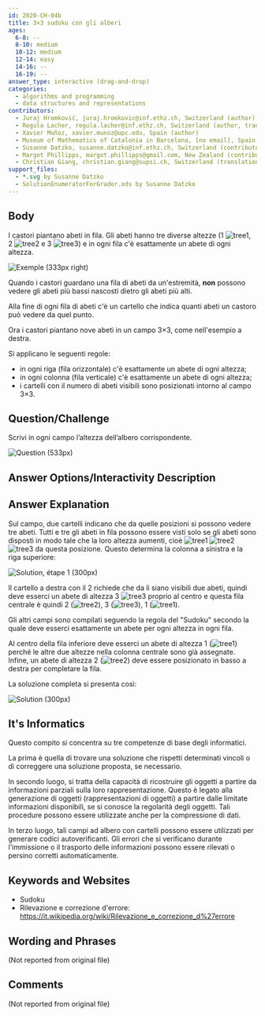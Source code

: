 ```yaml
---
id: 2020-CH-04b
title: 3×3 sudoku con gli alberi
ages:
  6-8: --
  8-10: medium
  10-12: medium
  12-14: easy
  14-16: --
  16-19: --
answer_type: interactive (drag-and-drop)
categories:
  - algorithms and programming
  - data structures and representations
contributors:
  - Juraj Hromkovič, juraj.hromkovic@inf.ethz.ch, Switzerland (author)
  - Regula Lacher, regula.lacher@inf.ethz.ch, Switzerland (author, translation from English into German)
  - Xavier Muñoz, xavier.munoz@upc.edu, Spain (author)
  - Museum of Mathematics of Catalonia in Barcelona, [no email], Spain (inspiration)
  - Susanne Datzko, susanne.datzko@inf.ethz.ch, Switzerland (contributor, graphics)
  - Margot Phillipps, margot.phillipps@gmail.com, New Zealand (contributor)
  - Christian Giang, christian.giang@supsi.ch, Switzerland (translation from German into Italian)
support_files:
  - *.svg by Susanne Datzko 
  - SolutionEnumeratorForGrader.ods by Susanne Datzko
---
```



## Body

I castori piantano abeti in fila. Gli abeti hanno tre diverse altezze (1 ![tree1], 2 ![tree2] e 3 ![tree3]) e in ogni fila c'è esattamente un abete di ogni altezza.

[tree1]: graphics/2020-CH-04_tree1.svg "Arbre de hauteur 1 (12px)"
[tree2]: graphics/2020-CH-04_tree2.svg "Arbre de hauteur 2 (15px)"
[tree3]: graphics/2020-CH-04_tree3.svg "Arbre de hauteur 3 (18px)"

![](graphics/2020-CH-04b_taskbody-compatible.svg "Exemple (333px right)")

Quando i castori guardano una fila di abeti da un'estremità, **non** possono vedere gli abeti più bassi nascosti dietro gli abeti più alti. 

Alla fine di ogni fila di abeti c'è un cartello che indica quanti abeti un castoro può vedere da quel punto.

Ora i castori piantano nove abeti in un campo 3×3, come nell'esempio a destra. 

Si applicano le seguenti regole:
 - in ogni riga (fila orizzontale) c'è esattamente un abete di ogni altezza;
 - in ogni colonna (fila verticale) c'è esattamente un abete di ogni altezza;
 - i cartelli con il numero di abeti visibili sono posizionati intorno al campo 3×3.


## Question/Challenge

Scrivi in ogni campo l’altezza dell’albero corrispondente.

![](graphics/2020-CH-04b_question.svg "Question (533px)")


## Answer Options/Interactivity Description

<!-- empty -->


## Answer Explanation

Sul campo, due cartelli indicano che da quelle posizioni si possono vedere tre abeti. Tutti e tre gli abeti in fila possono essere visti solo se gli abeti sono disposti in modo tale che la loro altezza aumenti, cioè ![tree1] ![tree2] ![tree3] da questa posizione. Questo determina la colonna a sinistra e la riga superiore:

![](graphics/2020-CH-04b_solution_step1.svg "Solution, étape 1 (300px)")

Il cartello a destra con il 2 richiede che da lì siano visibili due abeti, quindi deve esserci un abete di altezza 3 ![tree3] proprio al centro e questa fila centrale è quindi 2 (![tree2]), 3 (![tree3]), 1 (![tree1]).

Gli altri campi sono compilati seguendo la regola del "Sudoku" secondo la quale deve esserci esattamente un abete per ogni altezza in ogni fila. 

Al centro della fila inferiore deve esserci un abete di altezza 1 (![tree1]) perché le altre due altezze nella colonna centrale sono già assegnate. Infine, un abete di altezza 2 (![tree2]) deve essere posizionato in basso a destra per completare la fila.

La soluzione completa si presenta così:

![](graphics/2020-CH-04b_solution.svg "Solution (300px)")


## It's Informatics

Questo compito si concentra su tre competenze di base degli informatici.

La prima è quella di trovare una soluzione che rispetti determinati vincoli o di correggere una soluzione proposta, se necessario.

In secondo luogo, si tratta della capacità di ricostruire gli oggetti a partire da informazioni parziali sulla loro rappresentazione. Questo è legato alla generazione di oggetti (rappresentazioni di oggetti) a partire dalle limitate informazioni disponibili, se si conosce la regolarità degli oggetti. Tali procedure possono essere utilizzate anche per la compressione di dati.

In terzo luogo, tali campi ad albero con cartelli possono essere utilizzati per generare codici autoverificanti. Gli errori che si verificano durante l'immissione o il trasporto delle informazioni possono essere rilevati o persino corretti automaticamente.


## Keywords and Websites

 - Sudoku
 - Rilevazione e correzione d'errore: https://it.wikipedia.org/wiki/Rilevazione_e_correzione_d%27errore 


## Wording and Phrases

(Not reported from original file)


## Comments

(Not reported from original file)
